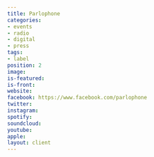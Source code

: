 ```yaml
---
title: Parlophone
categories:
- events
- radio
- digital
- press
tags:
- label
position: 2
image: 
is-featured: 
is-front: 
website: 
facebook: https://www.facebook.com/parlophone
twitter: 
instagram: 
spotify: 
soundcloud: 
youtube: 
apple: 
layout: client
---
```


